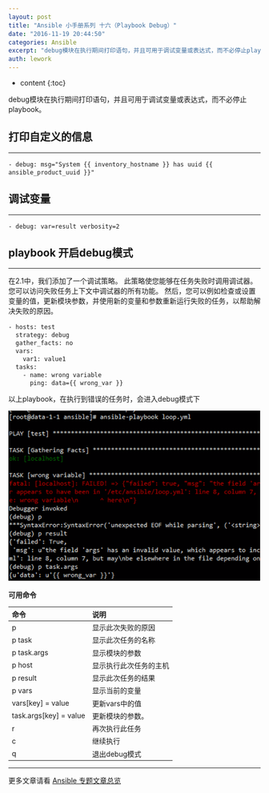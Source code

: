 ```yaml
---
layout: post
title: "Ansible 小手册系列 十六（Playbook Debug）"
date: "2016-11-19 20:44:50"
categories: Ansible
excerpt: "debug模块在执行期间打印语句，并且可用于调试变量或表达式，而不必停止playbook。 打印自定义的信息 调试变量 playbook 开启d..."
auth: lework
---
```

* content
{:toc}

debug模块在执行期间打印语句，并且可用于调试变量或表达式，而不必停止playbook。

## 打印自定义的信息
---
```
- debug: msg="System {{ inventory_hostname }} has uuid {{ ansible_product_uuid }}"
```
## 调试变量
---

```
- debug: var=result verbosity=2
```


## playbook 开启debug模式
---

在2.1中，我们添加了一个调试策略。 此策略使您能够在任务失败时调用调试器。 您可以访问失败任务上下文中调试器的所有功能。 然后，您可以例如检查或设置变量的值，更新模块参数，并使用新的变量和参数重新运行失败的任务，以帮助解决失败的原因。

```
- hosts: test
  strategy: debug
  gather_facts: no
  vars:
    var1: value1
  tasks:
    - name: wrong variable
      ping: data={{ wrong_var }}
```

以上playbook，在执行到错误的任务时，会进入debug模式下

![Paste_Image.png](/assets/images/Ansible/3629406-45674d3d11cfa20d.png)


**可用命令**

|命令|说明|
|:---|:---|
|p	|显示此次失败的原因|
|p task	|显示此次任务的名称|
|p task.args	|显示模块的参数|
|p host	|显示执行此次任务的主机|
|p result	|显示此次任务的结果|
|p vars	|显示当前的变量|
|vars[key] = value	|更新vars中的值|
|task.args[key] = value	|更新模块的参数。|
|r	|再次执行此任务|
|c	|继续执行|
|q	|退出debug模式|

---
更多文章请看 [Ansible 专题文章总览](http://www.jianshu.com/p/c56a88b103f8)
